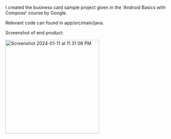 I created the business card sample project given in the 'Android Basics with Compose' course by Google. 

Relevant code can found in app/src/main/java.

Screenshot of end product:

<img width="292" alt="Screenshot 2024-01-11 at 11 31 08 PM" src="https://github.com/amedinaaa/BuisnessCard/assets/118236100/83fcc9f5-5e7f-4342-99e8-992752cc3ad4">
